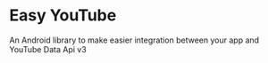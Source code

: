 # Easy YouTube
An Android library to make easier integration between your app and YouTube Data Api v3
